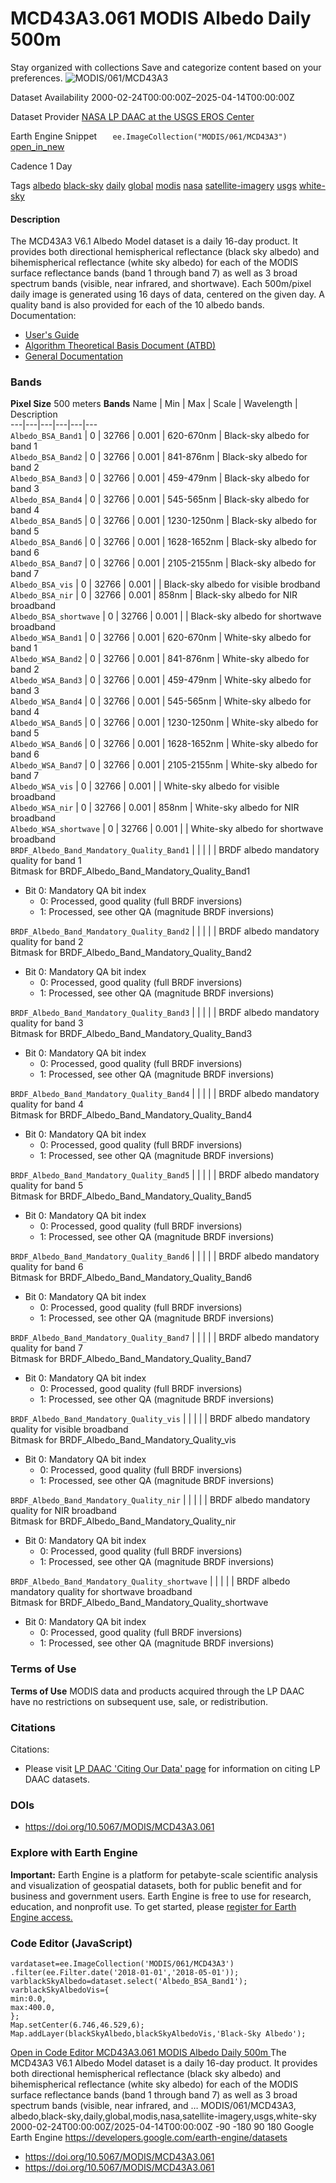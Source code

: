  
#  MCD43A3.061 MODIS Albedo Daily 500m 
Stay organized with collections  Save and categorize content based on your preferences. 
![MODIS/061/MCD43A3](https://developers.google.com/earth-engine/datasets/images/MODIS/MODIS_061_MCD43A3_sample.png) 

Dataset Availability
    2000-02-24T00:00:00Z–2025-04-14T00:00:00Z 

Dataset Provider
     [ NASA LP DAAC at the USGS EROS Center ](https://doi.org/10.5067/MODIS/MCD43A3.061) 

Earth Engine Snippet
     `    ee.ImageCollection("MODIS/061/MCD43A3")   ` [ open_in_new ](https://code.earthengine.google.com/?scriptPath=Examples:Datasets/MODIS/MODIS_061_MCD43A3) 

Cadence
    1 Day 

Tags
     [albedo](https://developers.google.com/earth-engine/datasets/tags/albedo) [black-sky](https://developers.google.com/earth-engine/datasets/tags/black-sky) [daily](https://developers.google.com/earth-engine/datasets/tags/daily) [global](https://developers.google.com/earth-engine/datasets/tags/global) [modis](https://developers.google.com/earth-engine/datasets/tags/modis) [nasa](https://developers.google.com/earth-engine/datasets/tags/nasa) [satellite-imagery](https://developers.google.com/earth-engine/datasets/tags/satellite-imagery) [usgs](https://developers.google.com/earth-engine/datasets/tags/usgs) [white-sky](https://developers.google.com/earth-engine/datasets/tags/white-sky)
#### Description
The MCD43A3 V6.1 Albedo Model dataset is a daily 16-day product. It provides both directional hemispherical reflectance (black sky albedo) and bihemispherical reflectance (white sky albedo) for each of the MODIS surface reflectance bands (band 1 through band 7) as well as 3 broad spectrum bands (visible, near infrared, and shortwave). Each 500m/pixel daily image is generated using 16 days of data, centered on the given day. A quality band is also provided for each of the 10 albedo bands.
Documentation:
  * [User's Guide](https://www.umb.edu/spectralmass/terra_aqua_modis/v006)
  * [Algorithm Theoretical Basis Document (ATBD)](https://lpdaac.usgs.gov/documents/97/MCD43_ATBD.pdf)
  * [General Documentation](https://ladsweb.modaps.eosdis.nasa.gov/filespec/MODIS/61/MCD43A3)


### Bands
**Pixel Size** 500 meters 
**Bands**
Name | Min | Max | Scale | Wavelength | Description  
---|---|---|---|---|---  
`Albedo_BSA_Band1` |  0  |  32766  | 0.001 | 620-670nm | Black-sky albedo for band 1  
`Albedo_BSA_Band2` |  0  |  32766  | 0.001 | 841-876nm | Black-sky albedo for band 2  
`Albedo_BSA_Band3` |  0  |  32766  | 0.001 | 459-479nm | Black-sky albedo for band 3  
`Albedo_BSA_Band4` |  0  |  32766  | 0.001 | 545-565nm | Black-sky albedo for band 4  
`Albedo_BSA_Band5` |  0  |  32766  | 0.001 | 1230-1250nm | Black-sky albedo for band 5  
`Albedo_BSA_Band6` |  0  |  32766  | 0.001 | 1628-1652nm | Black-sky albedo for band 6  
`Albedo_BSA_Band7` |  0  |  32766  | 0.001 | 2105-2155nm | Black-sky albedo for band 7  
`Albedo_BSA_vis` |  0  |  32766  | 0.001 |  | Black-sky albedo for visible brodband  
`Albedo_BSA_nir` |  0  |  32766  | 0.001 | 858nm | Black-sky albedo for NIR broadband  
`Albedo_BSA_shortwave` |  0  |  32766  | 0.001 |  | Black-sky albedo for shortwave broadband  
`Albedo_WSA_Band1` |  0  |  32766  | 0.001 | 620-670nm | White-sky albedo for band 1  
`Albedo_WSA_Band2` |  0  |  32766  | 0.001 | 841-876nm | White-sky albedo for band 2  
`Albedo_WSA_Band3` |  0  |  32766  | 0.001 | 459-479nm | White-sky albedo for band 3  
`Albedo_WSA_Band4` |  0  |  32766  | 0.001 | 545-565nm | White-sky albedo for band 4  
`Albedo_WSA_Band5` |  0  |  32766  | 0.001 | 1230-1250nm | White-sky albedo for band 5  
`Albedo_WSA_Band6` |  0  |  32766  | 0.001 | 1628-1652nm | White-sky albedo for band 6  
`Albedo_WSA_Band7` |  0  |  32766  | 0.001 | 2105-2155nm | White-sky albedo for band 7  
`Albedo_WSA_vis` |  0  |  32766  | 0.001 |  | White-sky albedo for visible broadband  
`Albedo_WSA_nir` |  0  |  32766  | 0.001 | 858nm | White-sky albedo for NIR broadband  
`Albedo_WSA_shortwave` |  0  |  32766  | 0.001 |  | White-sky albedo for shortwave broadband  
`BRDF_Albedo_Band_Mandatory_Quality_Band1` |  |  |  |  | BRDF albedo mandatory quality for band 1  
Bitmask for BRDF_Albedo_Band_Mandatory_Quality_Band1
  * Bit 0: Mandatory QA bit index 
    * 0: Processed, good quality (full BRDF inversions)
    * 1: Processed, see other QA (magnitude BRDF inversions)

  
`BRDF_Albedo_Band_Mandatory_Quality_Band2` |  |  |  |  | BRDF albedo mandatory quality for band 2  
Bitmask for BRDF_Albedo_Band_Mandatory_Quality_Band2
  * Bit 0: Mandatory QA bit index 
    * 0: Processed, good quality (full BRDF inversions)
    * 1: Processed, see other QA (magnitude BRDF inversions)

  
`BRDF_Albedo_Band_Mandatory_Quality_Band3` |  |  |  |  | BRDF albedo mandatory quality for band 3  
Bitmask for BRDF_Albedo_Band_Mandatory_Quality_Band3
  * Bit 0: Mandatory QA bit index 
    * 0: Processed, good quality (full BRDF inversions)
    * 1: Processed, see other QA (magnitude BRDF inversions)

  
`BRDF_Albedo_Band_Mandatory_Quality_Band4` |  |  |  |  | BRDF albedo mandatory quality for band 4  
Bitmask for BRDF_Albedo_Band_Mandatory_Quality_Band4
  * Bit 0: Mandatory QA bit index 
    * 0: Processed, good quality (full BRDF inversions)
    * 1: Processed, see other QA (magnitude BRDF inversions)

  
`BRDF_Albedo_Band_Mandatory_Quality_Band5` |  |  |  |  | BRDF albedo mandatory quality for band 5  
Bitmask for BRDF_Albedo_Band_Mandatory_Quality_Band5
  * Bit 0: Mandatory QA bit index 
    * 0: Processed, good quality (full BRDF inversions)
    * 1: Processed, see other QA (magnitude BRDF inversions)

  
`BRDF_Albedo_Band_Mandatory_Quality_Band6` |  |  |  |  | BRDF albedo mandatory quality for band 6  
Bitmask for BRDF_Albedo_Band_Mandatory_Quality_Band6
  * Bit 0: Mandatory QA bit index 
    * 0: Processed, good quality (full BRDF inversions)
    * 1: Processed, see other QA (magnitude BRDF inversions)

  
`BRDF_Albedo_Band_Mandatory_Quality_Band7` |  |  |  |  | BRDF albedo mandatory quality for band 7  
Bitmask for BRDF_Albedo_Band_Mandatory_Quality_Band7
  * Bit 0: Mandatory QA bit index 
    * 0: Processed, good quality (full BRDF inversions)
    * 1: Processed, see other QA (magnitude BRDF inversions)

  
`BRDF_Albedo_Band_Mandatory_Quality_vis` |  |  |  |  | BRDF albedo mandatory quality for visible broadband  
Bitmask for BRDF_Albedo_Band_Mandatory_Quality_vis
  * Bit 0: Mandatory QA bit index 
    * 0: Processed, good quality (full BRDF inversions)
    * 1: Processed, see other QA (magnitude BRDF inversions)

  
`BRDF_Albedo_Band_Mandatory_Quality_nir` |  |  |  |  | BRDF albedo mandatory quality for NIR broadband  
Bitmask for BRDF_Albedo_Band_Mandatory_Quality_nir
  * Bit 0: Mandatory QA bit index 
    * 0: Processed, good quality (full BRDF inversions)
    * 1: Processed, see other QA (magnitude BRDF inversions)

  
`BRDF_Albedo_Band_Mandatory_Quality_shortwave` |  |  |  |  | BRDF albedo mandatory quality for shortwave broadband  
Bitmask for BRDF_Albedo_Band_Mandatory_Quality_shortwave
  * Bit 0: Mandatory QA bit index 
    * 0: Processed, good quality (full BRDF inversions)
    * 1: Processed, see other QA (magnitude BRDF inversions)

  
### Terms of Use
**Terms of Use**
MODIS data and products acquired through the LP DAAC have no restrictions on subsequent use, sale, or redistribution.
### Citations
Citations:
  * Please visit [LP DAAC 'Citing Our Data' page](https://lpdaac.usgs.gov/citing_our_data) for information on citing LP DAAC datasets.


### DOIs
  * [ https://doi.org/10.5067/MODIS/MCD43A3.061 ](https://doi.org/10.5067/MODIS/MCD43A3.061)


### Explore with Earth Engine
**Important:** Earth Engine is a platform for petabyte-scale scientific analysis and visualization of geospatial datasets, both for public benefit and for business and government users. Earth Engine is free to use for research, education, and nonprofit use. To get started, please [register for Earth Engine access.](https://console.cloud.google.com/earth-engine)
### Code Editor (JavaScript)
```
vardataset=ee.ImageCollection('MODIS/061/MCD43A3')
.filter(ee.Filter.date('2018-01-01','2018-05-01'));
varblackSkyAlbedo=dataset.select('Albedo_BSA_Band1');
varblackSkyAlbedoVis={
min:0.0,
max:400.0,
};
Map.setCenter(6.746,46.529,6);
Map.addLayer(blackSkyAlbedo,blackSkyAlbedoVis,'Black-Sky Albedo');
```
[ Open in Code Editor ](https://code.earthengine.google.com/?scriptPath=Examples:Datasets/MODIS/MODIS_061_MCD43A3)
[ MCD43A3.061 MODIS Albedo Daily 500m ](https://developers.google.com/earth-engine/datasets/catalog/MODIS_061_MCD43A3)
The MCD43A3 V6.1 Albedo Model dataset is a daily 16-day product. It provides both directional hemispherical reflectance (black sky albedo) and bihemispherical reflectance (white sky albedo) for each of the MODIS surface reflectance bands (band 1 through band 7) as well as 3 broad spectrum bands (visible, near infrared, and …
MODIS/061/MCD43A3, albedo,black-sky,daily,global,modis,nasa,satellite-imagery,usgs,white-sky 
2000-02-24T00:00:00Z/2025-04-14T00:00:00Z
-90 -180 90 180 
Google Earth Engine
https://developers.google.com/earth-engine/datasets
  * [ https://doi.org/10.5067/MODIS/MCD43A3.061 ](https://doi.org/https://doi.org/10.5067/MODIS/MCD43A3.061)
  * [ https://doi.org/10.5067/MODIS/MCD43A3.061 ](https://doi.org/https://developers.google.com/earth-engine/datasets/catalog/MODIS_061_MCD43A3)


